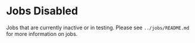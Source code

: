 # Jobs Disabled

Jobs that are currently inactive or in testing. Please see `../jobs/README.md` for more information on jobs.
